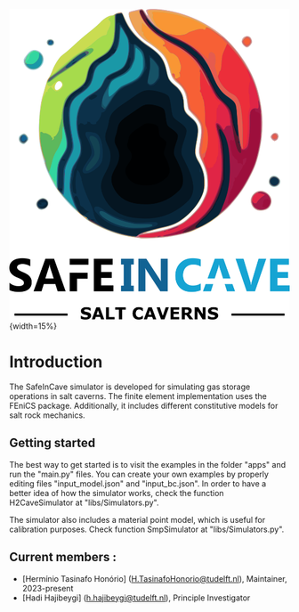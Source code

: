 ![alt text](<./docs/source/_static/logo_4.png>){width=15%}

# Introduction
The SafeInCave simulator is developed for simulating gas storage operations in salt caverns. The finite element implementation uses the FEniCS package. Additionally, it includes different constitutive models for salt rock mechanics. 

## Getting started
The best way to get started is to visit the examples in the folder "apps" and run the "main.py" files. You can create your own examples by properly editing files "input_model.json" and "input_bc.json". In order to have a better idea of how the simulator works, check the function H2CaveSimulator at "libs/Simulators.py".

The simulator also includes a material point model, which is useful for calibration purposes. Check function SmpSimulator at "libs/Simulators.py".

## Current members : 
- [Hermínio Tasinafo Honório] (H.TasinafoHonorio@tudelft.nl),  Maintainer, 2023-present
- [Hadi Hajibeygi] (h.hajibeygi@tudelft.nl), Principle Investigator
